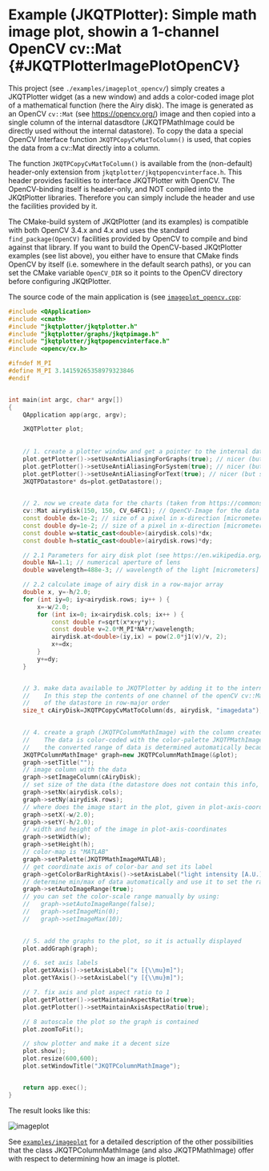 # Example (JKQTPlotter): Simple math image plot, showin a 1-channel OpenCV cv::Mat {#JKQTPlotterImagePlotOpenCV}
This project (see `./examples/imageplot_opencv/`) simply creates a JKQTPlotter widget (as a new window) and adds a color-coded image plot of a mathematical function (here the Airy disk). The image is generated as an OpenCV `cv::Mat` (see https://opencv.org/) image and then copied into a single column of the internal datasdtore (JKQTPMathImage could be directly used without the internal datastore). 
To copy the data a special OpenCV Interface function `JKQTPCopyCvMatToColumn()` is used, that copies the data from a cv::Mat directly into a column. 

The function `JKQTPCopyCvMatToColumn()` is available from the (non-default) header-only extension from `jkqtplotter/jkqtpopencvinterface.h`. This header provides facilities to interface JKQTPlotter with OpenCV. The OpenCV-binding itself is header-only, and NOT compiled into the JKQtPlotter libraries. Therefore you can simply include the header and use the facilities provided by it.

The CMake-build system of JKQtPlotter (and its examples) is compatible with both OpenCV 3.4.x and 4.x and uses the standard `find_package(OpenCV)` facilities provided by OpenCV to compile and bind against that library. 
If you want to build the OpenCV-based JKQtPlotter examples (see list above), you either have to ensure that CMake finds OpenCV by itself (i.e. somewhere in the default search paths), or you can set the CMake variable `OpenCV_DIR` so it points to the OpenCV directory before configuring JKQtPlotter.


The source code of the main application is (see [`imageplot_opencv.cpp`](https://github.com/jkriege2/JKQtPlotter/tree/master/examples/imageplot_opencv/imageplot_opencv.cpp):
```.cpp
#include <QApplication>
#include <cmath>
#include "jkqtplotter/jkqtplotter.h"
#include "jkqtplotter/graphs/jkqtpimage.h"
#include "jkqtplotter/jkqtpopencvinterface.h"
#include <opencv/cv.h>

#ifndef M_PI
#define M_PI 3.14159265358979323846
#endif


int main(int argc, char* argv[])
{
    QApplication app(argc, argv);

    JKQTPlotter plot;
    
    
    // 1. create a plotter window and get a pointer to the internal datastore (for convenience)
    plot.getPlotter()->setUseAntiAliasingForGraphs(true); // nicer (but slower) plotting
    plot.getPlotter()->setUseAntiAliasingForSystem(true); // nicer (but slower) plotting
    plot.getPlotter()->setUseAntiAliasingForText(true); // nicer (but slower) text rendering
    JKQTPDatastore* ds=plot.getDatastore();

    
    // 2. now we create data for the charts (taken from https://commons.wikimedia.org/wiki/File:Energiemix_Deutschland.svg)
    cv::Mat airydisk(150, 150, CV_64FC1); // OpenCV-Image for the data
    const double dx=1e-2; // size of a pixel in x-direction [micrometers]
    const double dy=1e-2; // size of a pixel in x-direction [micrometers]
    const double w=static_cast<double>(airydisk.cols)*dx;
    const double h=static_cast<double>(airydisk.rows)*dy;

    // 2.1 Parameters for airy disk plot (see https://en.wikipedia.org/wiki/Airy_disk)
    double NA=1.1; // numerical aperture of lens
    double wavelength=488e-3; // wavelength of the light [micrometers]

    // 2.2 calculate image of airy disk in a row-major array
    double x, y=-h/2.0;
    for (int iy=0; iy<airydisk.rows; iy++ ) {
        x=-w/2.0;
        for (int ix=0; ix<airydisk.cols; ix++ ) {
            const double r=sqrt(x*x+y*y);
            const double v=2.0*M_PI*NA*r/wavelength;
            airydisk.at<double>(iy,ix) = pow(2.0*j1(v)/v, 2);
            x+=dx;
        }
        y+=dy;
    }


    // 3. make data available to JKQTPlotter by adding it to the internal datastore.
    //    In this step the contents of one channel of the openCV cv::Mat is copied into a column
    //    of the datastore in row-major order
    size_t cAiryDisk=JKQTPCopyCvMatToColumn(ds, airydisk, "imagedata");

    
    // 4. create a graph (JKQTPColumnMathImage) with the column created above as data
    //    The data is color-coded with the color-palette JKQTPMathImageMATLAB
    //    the converted range of data is determined automatically because setAutoImageRange(true)
    JKQTPColumnMathImage* graph=new JKQTPColumnMathImage(&plot);
    graph->setTitle("");
    // image column with the data
    graph->setImageColumn(cAiryDisk);
    // set size of the data (the datastore does not contain this info, as it only manages 1D columns of data and this is used to assume a row-major ordering
    graph->setNx(airydisk.cols);
    graph->setNy(airydisk.rows);
    // where does the image start in the plot, given in plot-axis-coordinates (bottom-left corner)
    graph->setX(-w/2.0);
    graph->setY(-h/2.0);
    // width and height of the image in plot-axis-coordinates
    graph->setWidth(w);
    graph->setHeight(h);
    // color-map is "MATLAB"
    graph->setPalette(JKQTPMathImageMATLAB);
    // get coordinate axis of color-bar and set its label
    graph->getColorBarRightAxis()->setAxisLabel("light intensity [A.U.]");
    // determine min/max of data automatically and use it to set the range of the color-scale
    graph->setAutoImageRange(true);
    // you can set the color-scale range manually by using:
    //   graph->setAutoImageRange(false);
    //   graph->setImageMin(0);
    //   graph->setImageMax(10);

    
    // 5. add the graphs to the plot, so it is actually displayed
    plot.addGraph(graph);

    // 6. set axis labels
    plot.getXAxis()->setAxisLabel("x [{\\mu}m]");
    plot.getYAxis()->setAxisLabel("y [{\\mu}m]");

    // 7. fix axis and plot aspect ratio to 1
    plot.getPlotter()->setMaintainAspectRatio(true);
    plot.getPlotter()->setMaintainAxisAspectRatio(true);

    // 8 autoscale the plot so the graph is contained
    plot.zoomToFit();

    // show plotter and make it a decent size
    plot.show();
    plot.resize(600,600);
    plot.setWindowTitle("JKQTPColumnMathImage");


    return app.exec();
}

```
The result looks like this:

![imageplot](https://raw.githubusercontent.com/jkriege2/JKQtPlotter/master/screenshots/imageplot_opencv.png)

See [`examples/imageplot`](https://github.com/jkriege2/JKQtPlotter/tree/master/examples/imageplot) for a detailed description of the other possibilities that the class JKQTPColumnMathImage (and also JKQTPMathImage) offer with respect to determining how an image is plottet.

